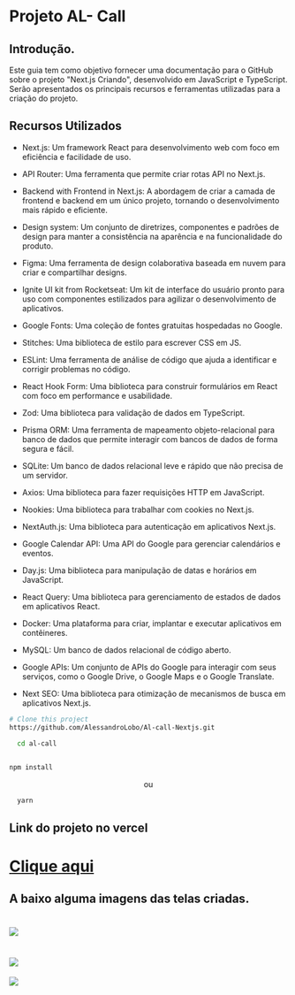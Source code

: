 <h1>Projeto AL- Call</h1>

## Introdução.
Este guia tem como objetivo fornecer uma documentação para o GitHub sobre o projeto "Next.js Criando", desenvolvido em JavaScript e TypeScript. Serão apresentados os principais recursos e ferramentas utilizadas para a criação do projeto.

## Recursos Utilizados

- Next.js: Um framework React para desenvolvimento web com foco em eficiência e facilidade de uso.

- API Router: Uma ferramenta que permite criar rotas API no Next.js.

- Backend with Frontend in Next.js: A abordagem de criar a camada de frontend e backend em um único projeto, tornando o desenvolvimento mais rápido e eficiente.

- Design system: Um conjunto de diretrizes, componentes e padrões de design para manter a consistência na aparência e na funcionalidade do produto.

- Figma: Uma ferramenta de design colaborativa baseada em nuvem para criar e compartilhar designs.

- Ignite UI kit from Rocketseat: Um kit de interface do usuário pronto para uso com componentes estilizados para agilizar o desenvolvimento de aplicativos.

- Google Fonts: Uma coleção de fontes gratuitas hospedadas no Google.

- Stitches: Uma biblioteca de estilo para escrever CSS em JS.

- ESLint: Uma ferramenta de análise de código que ajuda a identificar e corrigir problemas no código.

- React Hook Form: Uma biblioteca para construir formulários em React com foco em performance e usabilidade.

- Zod: Uma biblioteca para validação de dados em TypeScript.

- Prisma ORM: Uma ferramenta de mapeamento objeto-relacional para banco de dados que permite interagir com bancos de dados de forma segura e fácil.

- SQLite: Um banco de dados relacional leve e rápido que não precisa de um servidor.

- Axios: Uma biblioteca para fazer requisições HTTP em JavaScript.

- Nookies: Uma biblioteca para trabalhar com cookies no Next.js.

- NextAuth.js: Uma biblioteca para autenticação em aplicativos Next.js.

- Google Calendar API: Uma API do Google para gerenciar calendários e eventos.

- Day.js: Uma biblioteca para manipulação de datas e horários em JavaScript.

- React Query: Uma biblioteca para gerenciamento de estados de dados em aplicativos React.

- Docker: Uma plataforma para criar, implantar e executar aplicativos em contêineres.

- MySQL: Um banco de dados relacional de código aberto.

- Google APIs: Um conjunto de APIs do Google para interagir com seus serviços, como o Google Drive, o Google Maps e o Google Translate.

- Next SEO: Uma biblioteca para otimização de mecanismos de busca em aplicativos Next.js.



```bash
# Clone this project
https://github.com/AlessandroLobo/Al-call-Nextjs.git

```

```bash
  cd al-call
   
``` 
```bash
npm install
```
<p align="center">ou</p>

```bash
  yarn 
```
## Link do projeto no vercel

<h1><a href="https://al-call-nextjs.vercel.app/" target="_blank" >Clique aqui</a></h1>

## A baixo alguma imagens das telas criadas.

<h1>
<img src="https://ik.imagekit.io/wzpkkpurh/al-call/Captura_de_tela_2023-03-09_163039.png?ik-sdk-version=javascript-1.4.3&updatedAt=1678390297713">
</h1>
<h1>
<img src="https://ik.imagekit.io/wzpkkpurh/al-call/Captura_de_tela_2023-03-09_163306.png?ik-sdk-version=javascript-1.4.3&updatedAt=1678390397172">
</h1>

<img src="https://ik.imagekit.io/wzpkkpurh/al-call/Captura_de_tela_2023-03-09_163240.png?ik-sdk-version=javascript-1.4.3&updatedAt=1678390370577">
</h1>

